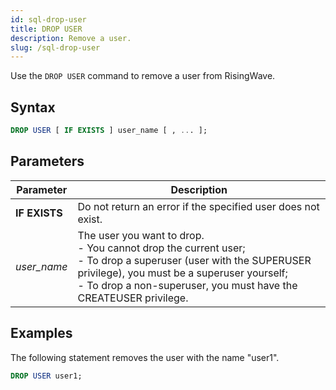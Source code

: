 ```yaml
---
id: sql-drop-user
title: DROP USER
description: Remove a user.
slug: /sql-drop-user
---
```

<head>
  <link rel="canonical" href="https://docs.risingwave.com/docs/current/sql-drop-user/" />
</head>

Use the `DROP USER` command to remove a user from RisingWave.

## Syntax

```sql
DROP USER [ IF EXISTS ] user_name [ , ... ];
```


## Parameters

| Parameter                 | Description           |
| ------------------------- | --------------------- |
| **IF EXISTS**             | Do not return an error if the specified user does not exist. |
| *user_name* | The user you want to drop. <br /> - You cannot drop the current user; <br /> - To drop a superuser (user with the SUPERUSER privilege), you must be a superuser yourself; <br /> - To drop a non-superuser, you must have the CREATEUSER privilege. |



## Examples

The following statement removes the user with the name "user1".

```sql
DROP USER user1;
```

